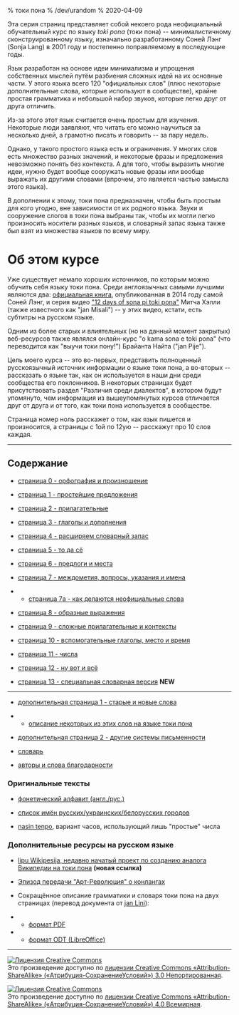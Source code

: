 % токи пона
% /dev/urandom
% 2020-04-09

Эта серия страниц представляет собой некоего рода неофициальный обучательный
курс по языку *toki pona* (токи пона) -- минималистичному сконструированному
языку, изначально разработанному Соней Лэнг (Sonja Lang) в 2001 году и
постепенно поправляемому в последующие годы.

Язык разработан на основе идеи минимализма и упрощения собственных мыслей путём
разбиения сложных идей на их основные части. У этого языка всего 120
"официальных слов" (плюс некоторые дополнительные слова, которые используют в
сообществе), крайне простая грамматика и небольшой набор звуков, которые легко
друг от друга отличить.

Из-за этого этот язык считается очень простым для изучения. Некоторые люди
заявляют, что читать его можно научиться за несколько дней, а грамотно писать и
говорить -- за пару недель.

Однако, у такого простого языка есть и ограничения. У многих слов есть множество
разных значений, и некоторые фразы и предложения невозможно понять без
контекста. А для того, чтобы выразить многие идеи, нужно будет вообще сооружать
новые фразы или вообще выражать их другими словами (впрочем, это является частью
замысла этого языка).

В дополнении к этому, токи пона предназначен, чтобы быть простым для кого
угодно, вне зависимости от их родного языка. Звуки и сооружение слогов в токи
пона выбраны так, чтобы их могли легко произносить носители разных языков, и
словарный запас языка также был взят из множества языков по всему миру.

# Об этом курсе

Уже существует немало хороших источников, по которым можно обучить себя языку
токи пона. Среди англоязычных самыми лучшими являются два: [официальная
книга](https://tokipona.org/), опубликованная в 2014 году самой Соней Лэнг, и
серия видео ["12 days of sona pi toki
pona"](https://www.youtube.com/watch?v=4L-dvvng4Zc) Митча Хэлли (также
известного как "jan Misali") -- у этих видео, кстати, есть субтитры на русском
языке.

Одним из более старых и влиятельных (но на данный момент закрытых) веб-ресурсов
также являлся онлайн-курс "o kama sona e toki pona" (что переводится как
"выучи токи пону!") Брайанта Найта ("jan Pije").

Цель моего курса -- это во-первых, представить полноценный русскоязычный
источник информации о языке токи пона, а во-вторых -- рассказать о языке так,
как он используется в наши дни среди сообщества его поклонников. В некоторых
страницах будет присутствовать раздел "Различия среди диалектов", в котором
будут упомянуто, чем информация из вышеупомянутых курсов отличается друг от
друга и от того, как токи пона используется в сообществе.

Страница номер ноль расскажет о том, как язык пишется и произносится, а страницы
с 1ой по 12ую -- расскажут про 10 слов каждая.

---

## Содержание

* [страница 0 - орфография и произношение](ru_0.html)

* [страница 1 - простейшие предложения](ru_1.html)

* [страница 2 - прилагательные](ru_2.html)

* [страница 3 - глаголы и дополнения](ru_3.html)

* [страница 4 - расширяем словарный запас](ru_4.html)

* [страница 5 - то да сё](ru_5.html)

* [страница 6 - предлоги и места](ru_6.html)

* [страница 7 - междометия, вопросы, указания и имена](ru_7.html)

* * [страница 7a - как делаются неофициальные слова](ru_7a.html)

* [страница 8 - образные выражения](ru_8.html)

* [страница 9 - сложные прилагательные и контексты](ru_9.html)

* [страница 10 - вспомогательные глаголы, место и время](ru_10.html)

* [страница 11 - числа](ru_11.html)

* [страница 12 - ну вот и всё](ru_12.html)

* [страница 13 - специальная словарная версия](ru_13.html) **NEW**

---

* [дополнительная страница 1 - старые и новые слова](ru_x1.html)
* * [описание некоторых из этих слов на языке токи пона](nimi_pi_pu_ala.html)

* [дополнительная страница 2 - другие системы письменности](ru_x2.html)

* [словарь](ru_dictionary.html)

* [авторы и слова благодарности](credits.html)

### Оригинальные тексты

* [фонетический алфавит (англ./рус.)](phonetic_alphabet.html)

* [список имён русских/украинских/белорусских городов](city_names.html)

* [nasin tenpo](nasin_tenpo.html), вариант часов, использующий лишь "простые"
  числа

### Дополнительные ресурсы на русском языке

* [lipu Wikipesija, недавно начатый проект по созданию аналога Википедии на токи
 пона](https://wikipesija.org) **(новая ссылка)**

* [Эпизод передачи "Арт-Революция" о конлангах](art_revolution.html)

* Сокращённое описание грамматики и словаря токи пона на двух страницах (перевод
 документа от [jan Lini](https://morr.cc/toki-pona-cheat-sheet/)): 

* * [формат
  PDF](/toki-pona-cheat-sheet-ru.pdf)

* * [формат ODT
 (LibreOffice)](/tokipona/toki-pona-cheat-sheet-ru.odt)

---

<a rel="license" href="http://creativecommons.org/licenses/by-sa/3.0/"><img
alt="Лицензия Creative Commons" style="border-width:0"
src="https://i.creativecommons.org/l/by-sa/3.0/88x31.png" /></a><br />Это
произведение доступно по <a rel="license"
href="http://creativecommons.org/licenses/by-sa/3.0/">лицензии Creative Commons
«Attribution-ShareAlike» («Атрибуция-СохранениеУсловий») 3.0
Непортированная</a>.

<a rel="license" href="http://creativecommons.org/licenses/by-sa/4.0/"><img
alt="Лицензия Creative Commons" style="border-width:0"
src="https://i.creativecommons.org/l/by-sa/4.0/88x31.png" /></a><br />Это
произведение доступно по <a rel="license"
href="http://creativecommons.org/licenses/by-sa/4.0/">лицензии Creative Commons
«Attribution-ShareAlike» («Атрибуция-СохранениеУсловий») 4.0 Всемирная</a>.
